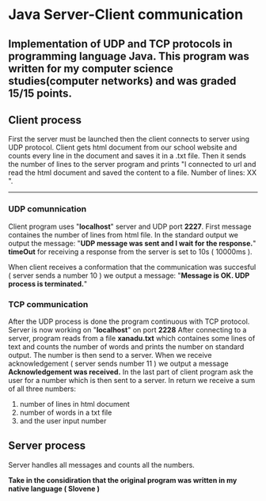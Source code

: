 # Java Server-Client communication
Implementation of UDP and TCP protocols in programming language Java.
This program was written for my computer science studies(computer networks) and was graded 15/15 points.
---
## Client process
First the server must be launched then the client connects to server using UDP protocol.
Client gets html document from our school website and counts every line in the document and saves it in a .txt file.
Then it sends the number of lines to the server program and prints "I connected to url and read the html document and saved the content to a file. Number of lines: XX ".

---
### UDP comunnication

Client program uses "**localhost**" server and UDP port **2227**.
First message containes the number of lines from html file. In the standard output we output the message: "**UDP message was sent and I wait for the response.**" **timeOut** for receiving a response from the server is set to 10s ( 10000ms ).

When client receives a conformation that the communication was succesful ( server sends a number 10 ) we output a message:
"**Message is OK. UDP process is terminated.**"

### TCP communication
After the UDP process is done the program continuous with TCP protocol. Server is now working on "**localhost**" on port **2228**
After connecting to a server, program reads from a file **xanadu.txt** which containes some lines of text and counts the number of words and prints the number on standard output. The number is then send to a server.
When we receive acknowledgement ( server sends number 11 ) we output a message **Acknowledgement was received.**
In the last part of client program ask the user for a number which is then sent to a server.
In return we receive a sum of all three numbers: 
1. number of lines in html document 
2. number of words in a txt file 
3. and the user input number

## Server process
Server handles all messages and counts all the numbers.

**Take in  the considiration that the original program was written in my native language ( Slovene )**

